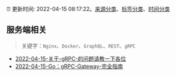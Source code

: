:alarm_clock: 更新时间: 2022-04-15 08:17:22。[来源分类](../README.md)、[标签分类](../TAGS.md)、[时间分类](../TIMELINE.md)

## 服务端相关


> 关键字：`Nginx`、`Docker`、`GraphQL`、`REST`、`gRPC`



- [2022-04-15-关于-gRPC-的问题请教一下各位](https://www.v2ex.com/t/847144) 
- [2022-04-15-Go：gRPC-Gateway-完全指南](https://toutiao.io/k/vcolg8n) 